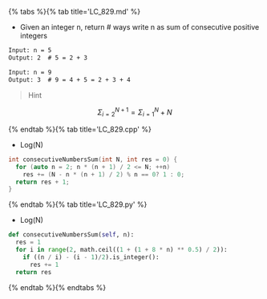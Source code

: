 {% tabs %}{% tab title='LC_829.md' %}

* Given an integer n, return # ways write n as sum of consecutive positive integers

```txt
Input: n = 5
Output: 2  # 5 = 2 + 3

Input: n = 9
Output: 3  # 9 = 4 + 5 = 2 + 3 + 4
```

> Hint

$$ Σ_{i=2}^{N+1} = Σ_{i=1}^{N} + N $$

{% endtab %}{% tab title='LC_829.cpp' %}

* Log(N)

```cpp
int consecutiveNumbersSum(int N, int res = 0) {
  for (auto n = 2; n * (n + 1) / 2 <= N; ++n)
    res += (N - n * (n + 1) / 2) % n == 0? 1 : 0;
  return res + 1;
}
```

{% endtab %}{% tab title='LC_829.py' %}

* Log(N)

```py
def consecutiveNumbersSum(self, n):
  res = 1
  for i in range(2, math.ceil((1 + (1 + 8 * n) ** 0.5) / 2)):
    if ((n / i) - (i - 1)/2).is_integer():
      res += 1
  return res
```

{% endtab %}{% endtabs %}

